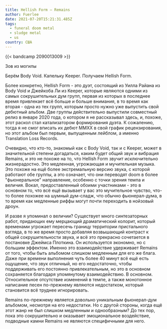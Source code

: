 ```yaml
---
title: Hellish Form — Remains
author: Fuerlee
date: 2021-07-20T15:21:31.485Z
tags:
  - funeral doom metal
  - sludge metal
  - us
country: США
---
```

{{< bandcamp 2090013009 >}}

Зов из могилы



Берём Body Void. Капельку Keeper. Получаем Hellish Form.



Более конкретно, Hellish Form - это дуэт, состоящий из Уилла Райана из Body Void и Джейкоба Ли из Keeper, которые являются одними из самых сокрушительных дум групп, первая из которых в последнее время привлекает всё больше и больше внимания, в то время как вторая - одна из тех групп, которым просто нужно уже выпустить свой дебютный альбом. Две группы действительно выпустили совместный релиз в январе 2020 года, о котором я не рассказывал здесь, и, похоже, этот раскол стал катализатором формирования дуэта. К сожалению, тогда я не смог вписать их дебют MMXX в свой график рецензирования, но этот альбом был первым, выпущенным лейблом, а именно Translation Loss Records.



Очевидно, что кто-то, знакомый как с Body Void, так и с Keeper, может в значительной степени догадаться, каким будет общий звук и вибрация Remains, и это не похоже на то, что Hellish Form звучит исключительно жизнерадостно. Это медленная, угрожающая и мучительная музыка. Это похоже на ещё более экстремальную версию звука, с которой работают обе группы, а это означает, что они переводят doom в более "фьюнеральное" направление, особенно с точки зрения темпа и величия. Вокал, предоставленный обоими участниками - это в основном то, что всё ещё вызывает у вас это мучительное чувство, что-то более похожее на шумный дум-сладж, что обычно фьюнерал-дума, в то время как медленные риффы могут почти переходить в нойзовый дроун.



И разве я упоминал о величии? Существует много синтезаторных работ, придающих ему мерцающий драматический колорит, который временами угрожает пересечь границу территории пристального взгляда, в то же время просто добавляя возвышающий контраст к общей сокрушительности звука, и всё это прекрасно сочетается в постановке Джеймса Плоткина. Он используется экономно, но с большим эффектом. Именно это взаимодействие удерживает Remains от того, чтобы быть альбомом слишком медленным для его же блага. Даже при времени выполнения чуть более 40 минут всё ещё есть ощущение, что звук отличный, но его недостаточно, чтобы поддерживать его постоянно привлекательным, но это в основном сохраняется благодаря упомянутому взаимодействию. В основном. Относительное отсутствие изменений в темпе, а также монотонное написание песен по-прежнему являются недостатком, который становится всё труднее игнорировать.



Remains по-прежнему является довольно уникальным фьюнерал-дум альбомом, несмотря на его недостатки. Но с другой стороны, когда ещё этот жанр не был слишком медленным и однообразным? До тех пор, пока это сокрушительно и оказывает эмоциональное воздействие, подводные камни Remains не являются специфичными для него.